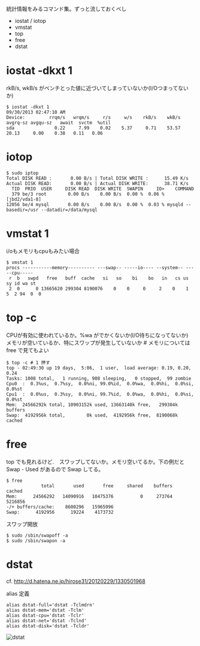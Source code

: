 統計情報をみるコマンド集。ずっと流しておくべし

* iostat / iotop
* vmstat
* top
* free
* dstat

# iostat -dkxt 1

rkB/s, wkB/s がベンチとった値に近づいてしまっていないか(I/Oつまってないか)
```
$ iostat -dkxt 1
09/30/2013 02:47:10 AM
Device:         rrqm/s   wrqm/s     r/s     w/s    rkB/s    wkB/s avgrq-sz avgqu-sz   await  svctm  %util
sda               0.22     7.99    0.02    5.37     0.71    53.57    20.13     0.00    0.38   0.11   0.06
```

# iotop

```
$ sudo iptop
Total DISK READ :       0.00 B/s | Total DISK WRITE :      15.49 K/s
Actual DISK READ:       0.00 B/s | Actual DISK WRITE:      38.71 K/s
  TID  PRIO  USER     DISK READ  DISK WRITE  SWAPIN     IO>    COMMAND
  379 be/3 root        0.00 B/s    0.00 B/s  0.00 %  0.06 % [jbd2/vda1-8]
12056 be/4 mysql       0.00 B/s    0.00 B/s  0.00 %  0.03 % mysqld --basedir=/usr --datadir=/data/mysql
```


# vmstat 1

i/oもメモリもcpuもみたい場合
```
$ vmstat 1
procs -----------memory---------- ---swap-- -----io---- --system-- -----cpu-----
 r  b   swpd   free   buff  cache   si   so    bi    bo   in   cs us sy id wa st
 2  0      0 13665620 299304 8190076    0    0     0     2    0    1  5  2 94  0  0
```

# top -c

CPUが有効に使われているか。%wa がでかくないか(I/O待ちになってないか)
メモリが空いているか、特にスワップが発生していないか # メモリについては free で見てもよい
```
$ top -c # 1 押す
top - 02:49:30 up 19 days,  5:06,  1 user,  load average: 0.19, 0.20, 0.24
Tasks: 1008 total,   1 running, 908 sleeping,   0 stopped,  99 zombie
Cpu0  :  0.3%us,  0.7%sy,  0.0%ni, 99.0%id,  0.0%wa,  0.0%hi,  0.0%si,  0.0%st
Cpu1  :  0.0%us,  0.3%sy,  0.0%ni, 99.7%id,  0.0%wa,  0.0%hi,  0.0%si,  0.0%st
Mem:  24566292k total, 10903152k used, 13663140k free,   299304k buffers
Swap:  4192956k total,        0k used,  4192956k free,  8190068k cached

```

# free

top でも見れるけど.　スワップしてないか。メモリ空いてるか。下の例だと Swap - Used があるので Swap してる。

```
$ free
             total       used       free     shared    buffers     cached
Mem:      24566292   14090916   10475376          0     273764    5216856
-/+ buffers/cache:    8600296   15965996
Swap:      4192956      19224    4173732
```

スワップ開放
```
$ sudo /sbin/swapoff -a
$ sudo /sbin/swapon -a
```

# dstat

cf. http://d.hatena.ne.jp/hirose31/20120229/1330501968

alias 定義

```
alias dstat-full='dstat -Tclmdrn'
alias dstat-mem='dstat -Tclm'
alias dstat-cpu='dstat -Tclr'
alias dstat-net='dstat -Tclnd'
alias dstat-disk='dstat -Tcldr'
```
![dstat](http://cdn-ak.f.st-hatena.com/images/fotolife/h/hirose31/20120229/20120229164539.png)
